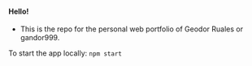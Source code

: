 #### Hello!

- This is the repo for the personal web portfolio of Geodor Ruales or gandor999.

To start the app locally: `npm start`
